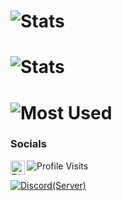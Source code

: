 # ![Stats](https://github-readme-stats.vercel.app/api?username=LUNA761&count_private=true&show_icons=true&include_all_commits=true&hide_border=true&theme=dracula)

# ![Stats](https://github-readme-streak-stats.herokuapp.com/?user=LUNA761&hide_border=true&theme=tokyonight)

# ![Most Used](https://github-readme-stats.vercel.app/api/top-langs/?username=LUNA761&hide_border=true&theme=blue-green)

### Socials 
<a href="https://discord.gg/bobas">
  <img align="left" alt="Discord" width="23px" src="https://raw.githubusercontent.com/peterthehan/peterthehan/master/assets/discord.svg" />
</a>

![Profile Visits](https://komarev.com/ghpvc/?username=LUNA761&color=yellow&label=Profile-Visits&width=26px)

[![Discord(Server)](https://img.shields.io/discord/813255312449601597?color=7289DA&logo=discord&style=for-the-badge&label=Server)](https://discord.gg/cJ4uP2xF7h)
